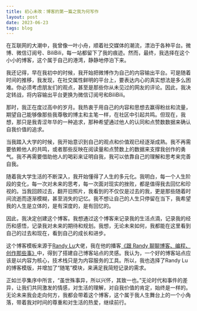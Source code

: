 ```yaml
---
title: 初心未改：博客的第一篇之我为何写作
layout: post
date: 2023-06-23
tags: blog
---
```


在互联网的大潮中，我曾像一叶小舟，顺着社交媒体的潮流，漂泊于各种平台。微博、微信订阅号、BiliBili，每一站都留下了我的痕迹。然而，最终，我选择在这个小小的博客，这个属于自己的港湾，静静地停泊下来。

我还记得，早在我初中的时候，我开始把微博作为自己的内容输出平台。可是随着时间的推移，我发现，在社交属性鲜明的平台上，要表达内心的真实想法是多么困难。你必须考虑朋友们的观点，甚至是那些你从未见过的网友的评论。因此，我决定转战，将内容输出平台更换为微信订阅号和BiliBili。

那时，我正在度过高中的岁月。我热衷于用自己的内容和思想去赢得粉丝和流量，期望自己能够像那些我尊敬的博主和主笔一样，在社区中引起共鸣。但现在，我想，那只是我青涩年华的一种追求，那种希望通过他人的认同和点赞数数据来确认自我价值的追求。

当我踏入大学的时候，我开始意识到自己的观点和价值观已经逐渐成熟。我不再需要依赖他人的共鸣，或者那些反映在阅读量和点赞数上的数据来支撑我创作的勇气。我不再需要借助他人的喝彩来证明自我，我可以依靠自己的理解和思考来完善自我。

随着我大学生活的不断深入，我开始懂得了人生的多元化。我明白，每一个人生阶段的变化，每一次对未来的思考，每一次面对现实的挫败，都是值得我去回忆和珍视的。当我回顾过去，翻开旧照片，我看到的不仅仅是过去的我，更是那些随着时间流逝而逐渐模糊，甚至消失的记忆。我不想让自己的人生只停留在当下，我希望我的人生是立体的，是有深度的，是有回忆的。

因此，我决定创建这个博客。我想通过这个博客来记录我的生活点滴，记录我的经历和感悟，记录我对未来的期待和规划。我想，无论未来如何，我都能在这里看到自己的过去和现在，看到自己的成长和进步。

这个博客模板来源于[Randy Lu](https://github.com/djyde/blog-2022)大佬，我在他的播客[《跟 Randy 聊聊博客、编程、创作那些事》](https://bytetalk.fm/posts/episode-4/)中，得到了搭建自己博客站点的灵感。我认为，一个好的博客站点应该是以内容为核心，技术栈只是为内容服务的工具。所以，我也选择了Randy Lu的博客模版，并增加了“随笔”模块，来满足我简短记录的需求。

正如兰亭集序中所言，“虽世殊事异，所以兴怀，其致一也。”无论时代和事件的差异，让我们共同激发的情感，对生活的理解，对自我价值的肯定，始终是一样的。无论未来我会走向何方，我都会带着这个博客，这个属于我人生舞台上的一个小角落，带着我对时间的尊重和对生活的热爱，继续前行。
